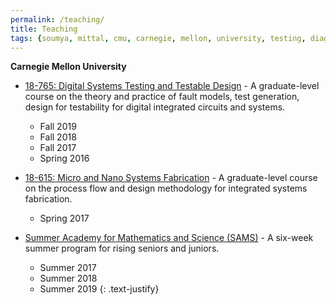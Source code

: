 ```yaml
---
permalink: /teaching/
title: Teaching
tags: {soumya, mittal, cmu, carnegie, mellon, university, testing, diagnosis, atpg, yield, failure, pfa, machine learning, graduate, phd, sams, 18-765}
---
```

**Carnegie Mellon University**

* [18-765: Digital Systems Testing and Testable Design](https://courses.ece.cmu.edu/18765) - A graduate-level course on the theory and practice of fault models, test generation, design for testability for digital integrated circuits and systems.
    * Fall 2019
    * Fall 2018
    * Fall 2017
    * Spring 2016

* [18-615: Micro and Nano Systems Fabrication](https://courses.ece.cmu.edu/18615) - A graduate-level course on the process flow and design methodology for integrated systems fabrication.
    * Spring 2017

* [Summer Academy for Mathematics and Science (SAMS)](https://admission.enrollment.cmu.edu/pages/access-sams) - A six-week summer program for rising seniors and juniors.
    * Summer 2017
    * Summer 2018
    * Summer 2019
{: .text-justify}
